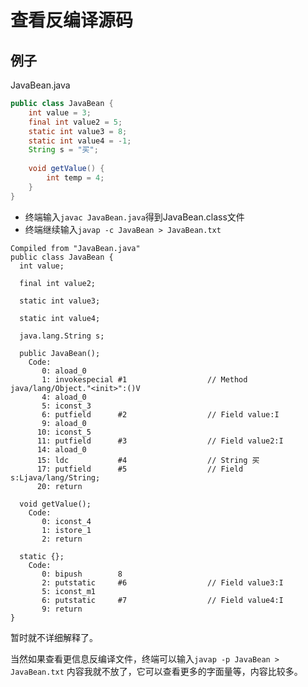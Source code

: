 # 查看反编译源码

## 例子
JavaBean.java
```java
public class JavaBean {
    int value = 3;
    final int value2 = 5; 
    static int value3 = 8;
    static int value4 = -1;
    String s = "买";
    
    void getValue() {
        int temp = 4;
    }
}
```
- 终端输入`javac JavaBean.java`得到JavaBean.class文件
- 终端继续输入`javap -c JavaBean > JavaBean.txt`

```
Compiled from "JavaBean.java"
public class JavaBean {
  int value;

  final int value2;

  static int value3;

  static int value4;

  java.lang.String s;

  public JavaBean();
    Code:
       0: aload_0
       1: invokespecial #1                  // Method java/lang/Object."<init>":()V
       4: aload_0
       5: iconst_3
       6: putfield      #2                  // Field value:I
       9: aload_0
      10: iconst_5
      11: putfield      #3                  // Field value2:I
      14: aload_0
      15: ldc           #4                  // String 买
      17: putfield      #5                  // Field s:Ljava/lang/String;
      20: return

  void getValue();
    Code:
       0: iconst_4
       1: istore_1
       2: return

  static {};
    Code:
       0: bipush        8
       2: putstatic     #6                  // Field value3:I
       5: iconst_m1
       6: putstatic     #7                  // Field value4:I
       9: return
}
```
暂时就不详细解释了。

当然如果查看更信息反编译文件，终端可以输入`javap -p JavaBean > JavaBean.txt`
内容我就不放了，它可以查看更多的字面量等，内容比较多。

